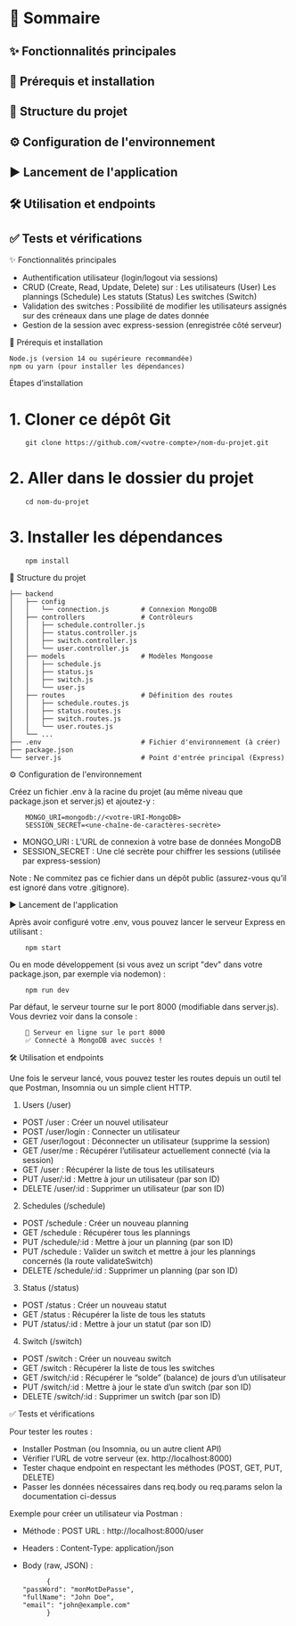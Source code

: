 # 🚩 Sommaire

## ✨ Fonctionnalités principales

## 🔧 Prérequis et installation

## 📂 Structure du projet

## ⚙️ Configuration de l'environnement

## ▶️ Lancement de l'application

## 🛠 Utilisation et endpoints

## ✅ Tests et vérifications


✨ Fonctionnalités principales

- Authentification utilisateur (login/logout via sessions)
- CRUD (Create, Read, Update, Delete) sur :
        Les utilisateurs (User)
        Les plannings (Schedule)
        Les statuts (Status)
        Les switches (Switch)
- Validation des switches : Possibilité de modifier les utilisateurs assignés sur des créneaux dans une plage de dates donnée
- Gestion de la session avec express-session (enregistrée côté serveur)

🔧 Prérequis et installation

    Node.js (version 14 ou supérieure recommandée)
    npm ou yarn (pour installer les dépendances)

Étapes d’installation

# 1. Cloner ce dépôt Git
        git clone https://github.com/<votre-compte>/nom-du-projet.git

# 2. Aller dans le dossier du projet
        cd nom-du-projet        

# 3. Installer les dépendances
        npm install

📂 Structure du projet

```
├── backend
│   ├── config
│   │   └── connection.js        # Connexion MongoDB
│   ├── controllers              # Contrôleurs
│   │   ├── schedule.controller.js
│   │   ├── status.controller.js
│   │   ├── switch.controller.js
│   │   └── user.controller.js
│   ├── models                   # Modèles Mongoose
│   │   ├── schedule.js
│   │   ├── status.js
│   │   ├── switch.js
│   │   └── user.js
│   ├── routes                   # Définition des routes
│   │   ├── schedule.routes.js
│   │   ├── status.routes.js
│   │   ├── switch.routes.js
│   │   └── user.routes.js
│   └── ...
├── .env                         # Fichier d'environnement (à créer)
├── package.json
└── server.js                    # Point d'entrée principal (Express)
```

⚙️ Configuration de l'environnement

Créez un fichier .env à la racine du projet (au même niveau que package.json et server.js) et ajoutez-y :

        MONGO_URI=mongodb://<votre-URI-MongoDB>
        SESSION_SECRET=<une-chaîne-de-caractères-secrète>

- MONGO_URI : L’URL de connexion à votre base de données MongoDB
- SESSION_SECRET : Une clé secrète pour chiffrer les sessions (utilisée par express-session)

Note : Ne commitez pas ce fichier dans un dépôt public (assurez-vous qu’il est ignoré dans votre .gitignore).

▶️ Lancement de l'application

Après avoir configuré votre .env, vous pouvez lancer le serveur Express en utilisant :

        npm start

Ou en mode développement (si vous avez un script "dev" dans votre package.json, par exemple via nodemon) :

        npm run dev

Par défaut, le serveur tourne sur le port 8000 (modifiable dans server.js).
Vous devriez voir dans la console :

        🐍 Serveur en ligne sur le port 8000
        ✅ Connecté à MongoDB avec succès !

🛠 Utilisation et endpoints

Une fois le serveur lancé, vous pouvez tester les routes depuis un outil tel que Postman, Insomnia ou un simple client HTTP.
1. Users (/user)

- POST /user : Créer un nouvel utilisateur
- POST /user/login : Connecter un utilisateur
- GET /user/logout : Déconnecter un utilisateur (supprime la session)
- GET /user/me : Récupérer l’utilisateur actuellement connecté (via la session)
- GET /user : Récupérer la liste de tous les utilisateurs
- PUT /user/:id : Mettre à jour un utilisateur (par son ID)
- DELETE /user/:id : Supprimer un utilisateur (par son ID)

2. Schedules (/schedule)

- POST /schedule : Créer un nouveau planning
- GET /schedule : Récupérer tous les plannings
- PUT /schedule/:id : Mettre à jour un planning (par son ID)
- PUT /schedule : Valider un switch et mettre à jour les plannings concernés (la route validateSwitch)
- DELETE /schedule/:id : Supprimer un planning (par son ID)

3. Status (/status)

- POST /status : Créer un nouveau statut
- GET /status : Récupérer la liste de tous les statuts
- PUT /status/:id : Mettre à jour un statut (par son ID)

4. Switch (/switch)

- POST /switch : Créer un nouveau switch
- GET /switch : Récupérer la liste de tous les switches
- GET /switch/:id : Récupérer le “solde” (balance) de jours d’un utilisateur
- PUT /switch/:id : Mettre à jour le state d’un switch (par son ID)
- DELETE /switch/:id : Supprimer un switch (par son ID)

✅ Tests et vérifications

Pour tester les routes :

- Installer Postman (ou Insomnia, ou un autre client API)
- Vérifier l’URL de votre serveur (ex. http://localhost:8000)
- Tester chaque endpoint en respectant les méthodes (POST, GET, PUT, DELETE)
- Passer les données nécessaires dans req.body ou req.params selon la documentation ci-dessus

Exemple pour créer un utilisateur via Postman :

- Méthode : POST
    URL : http://localhost:8000/user
- Headers :
    Content-Type: application/json
- Body (raw, JSON) :

            {
      "passWord": "monMotDePasse",
      "fullName": "John Doe",
      "email": "john@example.com"
            }

